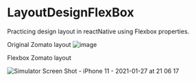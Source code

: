 # LayoutDesignFlexBox

Practicing design layout in reactNative using Flexbox properties.

Original Zomato layout
![image](https://user-images.githubusercontent.com/77212428/106033958-53432f80-60f8-11eb-82f3-23eeed23ec44.png)

Flexbox Zomato layout

![Simulator Screen Shot - iPhone 11 - 2021-01-27 at 21 06 17](https://user-images.githubusercontent.com/77212428/106034296-c2208880-60f8-11eb-9cdb-6ed6509c338e.png)

